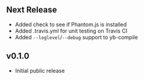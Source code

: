 Next Release
------
 * Added check to see if Phantom.js is installed
 * Added .travis.yml for unit testing on Travis CI
 * Added `--loglevel`/`--debug` support to yb-compile

v0.1.0
------
 * Initial public release